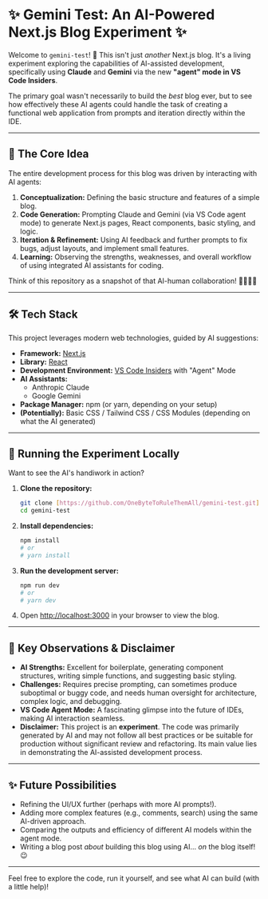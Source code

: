 # ✨ Gemini Test: An AI-Powered Next.js Blog Experiment ✨

Welcome to `gemini-test`! 👋 This isn't just *another* Next.js blog. It's a living experiment exploring the capabilities of AI-assisted development, specifically using **Claude** and **Gemini** via the new **"agent" mode in VS Code Insiders**.

The primary goal wasn't necessarily to build the *best* blog ever, but to see how effectively these AI agents could handle the task of creating a functional web application from prompts and iteration directly within the IDE.

---

## 🚀 The Core Idea

The entire development process for this blog was driven by interacting with AI agents:

1.  **Conceptualization:** Defining the basic structure and features of a simple blog.
2.  **Code Generation:** Prompting Claude and Gemini (via VS Code agent mode) to generate Next.js pages, React components, basic styling, and logic.
3.  **Iteration & Refinement:** Using AI feedback and further prompts to fix bugs, adjust layouts, and implement small features.
4.  **Learning:** Observing the strengths, weaknesses, and overall workflow of using integrated AI assistants for coding.

Think of this repository as a snapshot of that AI-human collaboration! 🤖🤝👨‍💻

---

## 🛠️ Tech Stack

This project leverages modern web technologies, guided by AI suggestions:

* **Framework:** [Next.js](https://nextjs.org/)
* **Library:** [React](https://reactjs.org/)
* **Development Environment:** [VS Code Insiders](https://code.visualstudio.com/insiders/) with "Agent" Mode
* **AI Assistants:**
    * Anthropic Claude
    * Google Gemini
* **Package Manager:** npm (or yarn, depending on your setup)
* **(Potentially):** Basic CSS / Tailwind CSS / CSS Modules (depending on what the AI generated)

---

## 🧪 Running the Experiment Locally

Want to see the AI's handiwork in action?

1.  **Clone the repository:**
    ```bash
    git clone [https://github.com/OneByteToRuleThemAll/gemini-test.git](https://www.google.com/search?q=https://github.com/OneByteToRuleThemAll/gemini-test.git)
    cd gemini-test
    ```

2.  **Install dependencies:**
    ```bash
    npm install
    # or
    # yarn install
    ```

3.  **Run the development server:**
    ```bash
    npm run dev
    # or
    # yarn dev
    ```

4.  Open [http://localhost:3000](http://localhost:3000) in your browser to view the blog.

---

## 🧠 Key Observations & Disclaimer

* **AI Strengths:** Excellent for boilerplate, generating component structures, writing simple functions, and suggesting basic styling.
* **Challenges:** Requires precise prompting, can sometimes produce suboptimal or buggy code, and needs human oversight for architecture, complex logic, and debugging.
* **VS Code Agent Mode:** A fascinating glimpse into the future of IDEs, making AI interaction seamless.
* **Disclaimer:** This project is an **experiment**. The code was primarily generated by AI and may not follow all best practices or be suitable for production without significant review and refactoring. Its main value lies in demonstrating the AI-assisted development process.

---

## ✨ Future Possibilities

* Refining the UI/UX further (perhaps with more AI prompts!).
* Adding more complex features (e.g., comments, search) using the same AI-driven approach.
* Comparing the outputs and efficiency of different AI models within the agent mode.
* Writing a blog post *about* building this blog using AI... *on* the blog itself! 😉

---

Feel free to explore the code, run it yourself, and see what AI can build (with a little help)!
